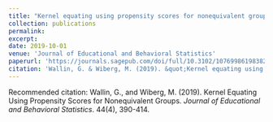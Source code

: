 ```yaml
---
title: "Kernel equating using propensity scores for nonequivalent groups"
collection: publications
permalink: 
excerpt:
date: 2019-10-01
venue: 'Journal of Educational and Behavioral Statistics'
paperurl: 'https://journals.sagepub.com/doi/full/10.3102/1076998619838226'
citation: 'Wallin, G. & Wiberg, M. (2019). &quot;Kernel equating using propensity scores for nonequivalent groups.&quot; <i>Journal of Educational and Behavioral Statistics</i>, 44(4), 390-414.'
---
```

Recommended citation: Wallin, G., and Wiberg, M. (2019). Kernel Equating Using Propensity Scores for Nonequivalent Groups. <i>Journal of Educational and Behavioral Statistics</i>. 44(4), 390-414.

